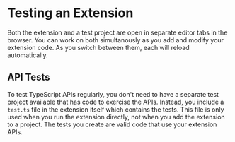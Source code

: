 # Testing an Extension

Both the extension and a test project are open in separate editor tabs in the browser. You can work on both simultanously as you add and modify your extension code. As you switch between them, each will reload automatically.

## API Tests

To test TypeScript APIs regularly, you don't need to have a separate test project available that has code to exercise the APIs. Instead, you include a `test.ts` file in the extension itself which contains the tests. This file is only used when you run the extension directly, not when you add the extension to a project. The tests you create are valid code that use your extension APIs.
